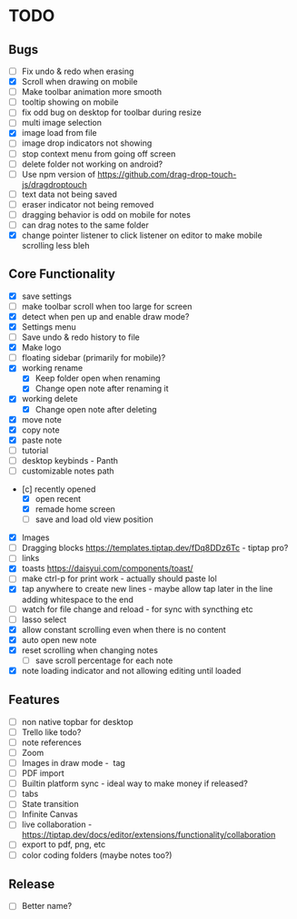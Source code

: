 # TODO

## Bugs

-   [ ] Fix undo & redo when erasing
-   [x] Scroll when drawing on mobile
-   [ ] Make toolbar animation more smooth
-   [ ] tooltip showing on mobile
-   [ ] fix odd bug on desktop for toolbar during resize
-   [ ] multi image selection
-   [x] image load from file
-   [ ] image drop indicators not showing
-   [ ] stop context menu from going off screen
-   [ ] delete folder not working on android?
-   [ ] Use npm version of https://github.com/drag-drop-touch-js/dragdroptouch
-   [ ] text data not being saved
-   [ ] eraser indicator not being removed
-   [ ] dragging behavior is odd on mobile for notes
-   [ ] can drag notes to the same folder
-   [x] change pointer listener to click listener on editor to make mobile scrolling less bleh

## Core Functionality

-   [x] save settings
-   [ ] make toolbar scroll when too large for screen
-   [x] detect when pen up and enable draw mode?
-   [x] Settings menu
-   [ ] Save undo & redo history to file
-   [x] Make logo
-   [ ] floating sidebar (primarily for mobile)?
-   [x] working rename
    -   [x] Keep folder open when renaming
    -   [x] Change open note after renaming it
-   [x] working delete
    -   [x] Change open note after deleting
-   [x] move note
-   [x] copy note
-   [x] paste note
-   [ ] tutorial
-   [ ] desktop keybinds - Panth
-   [ ] customizable notes path
-   [c] recently opened
    -   [x] open recent
    -   [x] remade home screen
    -   [ ] save and load old view position
-   [x] Images
-   [ ] Dragging blocks https://templates.tiptap.dev/fDq8DDz6Tc - tiptap pro?
-   [ ] links
-   [x] toasts https://daisyui.com/components/toast/
-   [ ] make ctrl-p for print work - actually should paste lol
-   [x] tap anywhere to create new lines - maybe allow tap later in the line adding whitespace to the end
-   [ ] watch for file change and reload - for sync with syncthing etc
-   [ ] lasso select
-   [x] allow constant scrolling even when there is no content
-   [x] auto open new note
-   [x] reset scrolling when changing notes
    -   [ ] save scroll percentage for each note
-   [x] note loading indicator and not allowing editing until loaded

## Features

-   [ ] non native topbar for desktop
-   [ ] Trello like todo?
-   [ ] note references
-   [ ] Zoom
-   [ ] Images in draw mode - <image> tag
-   [ ] PDF import
-   [ ] Builtin platform sync - ideal way to make money if released?
-   [ ] tabs
-   [ ] State transition
-   [ ] Infinite Canvas
-   [ ] live collaboration - https://tiptap.dev/docs/editor/extensions/functionality/collaboration
-   [ ] export to pdf, png, etc
-   [ ] color coding folders (maybe notes too?)

## Release

-   [ ] Better name?
